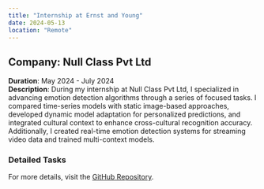```yaml
---
title: "Internship at Ernst and Young"
date: 2024-05-13
location: "Remote"
---
```


## Company: Null Class Pvt Ltd
**Duration**: May 2024 - July 2024  
**Description**: During my internship at Null Class Pvt Ltd, I specialized in advancing emotion detection algorithms through a series of focused tasks. I compared time-series models with static image-based approaches, developed dynamic model adaptation for personalized predictions, and integrated cultural context to enhance cross-cultural recognition accuracy. Additionally, I created real-time emotion detection systems for streaming video data and trained multi-context models.


### Detailed Tasks
For more details, visit the [GitHub Repository](https://github.com/B3CODER/AIML-Project-Series).
